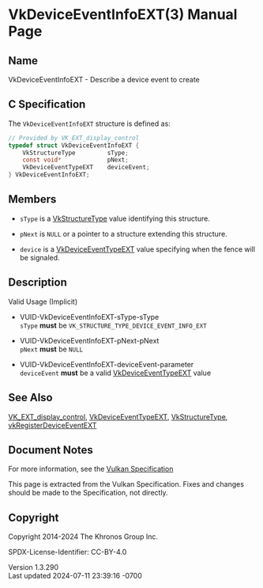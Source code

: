 # VkDeviceEventInfoEXT(3) Manual Page

## Name

VkDeviceEventInfoEXT - Describe a device event to create



## <a href="#_c_specification" class="anchor"></a>C Specification

The `VkDeviceEventInfoEXT` structure is defined as:

``` c
// Provided by VK_EXT_display_control
typedef struct VkDeviceEventInfoEXT {
    VkStructureType         sType;
    const void*             pNext;
    VkDeviceEventTypeEXT    deviceEvent;
} VkDeviceEventInfoEXT;
```

## <a href="#_members" class="anchor"></a>Members

- `sType` is a [VkStructureType](https://registry.khronos.org/vulkan/specs/1.3-extensions/man/html/VkStructureType.html) value identifying
  this structure.

- `pNext` is `NULL` or a pointer to a structure extending this
  structure.

- `device` is a [VkDeviceEventTypeEXT](https://registry.khronos.org/vulkan/specs/1.3-extensions/man/html/VkDeviceEventTypeEXT.html) value
  specifying when the fence will be signaled.

## <a href="#_description" class="anchor"></a>Description

Valid Usage (Implicit)

- <a href="#VUID-VkDeviceEventInfoEXT-sType-sType"
  id="VUID-VkDeviceEventInfoEXT-sType-sType"></a>
  VUID-VkDeviceEventInfoEXT-sType-sType  
  `sType` **must** be `VK_STRUCTURE_TYPE_DEVICE_EVENT_INFO_EXT`

- <a href="#VUID-VkDeviceEventInfoEXT-pNext-pNext"
  id="VUID-VkDeviceEventInfoEXT-pNext-pNext"></a>
  VUID-VkDeviceEventInfoEXT-pNext-pNext  
  `pNext` **must** be `NULL`

- <a href="#VUID-VkDeviceEventInfoEXT-deviceEvent-parameter"
  id="VUID-VkDeviceEventInfoEXT-deviceEvent-parameter"></a>
  VUID-VkDeviceEventInfoEXT-deviceEvent-parameter  
  `deviceEvent` **must** be a valid
  [VkDeviceEventTypeEXT](https://registry.khronos.org/vulkan/specs/1.3-extensions/man/html/VkDeviceEventTypeEXT.html) value

## <a href="#_see_also" class="anchor"></a>See Also

[VK_EXT_display_control](https://registry.khronos.org/vulkan/specs/1.3-extensions/man/html/VK_EXT_display_control.html),
[VkDeviceEventTypeEXT](https://registry.khronos.org/vulkan/specs/1.3-extensions/man/html/VkDeviceEventTypeEXT.html),
[VkStructureType](https://registry.khronos.org/vulkan/specs/1.3-extensions/man/html/VkStructureType.html),
[vkRegisterDeviceEventEXT](https://registry.khronos.org/vulkan/specs/1.3-extensions/man/html/vkRegisterDeviceEventEXT.html)

## <a href="#_document_notes" class="anchor"></a>Document Notes

For more information, see the <a
href="https://registry.khronos.org/vulkan/specs/1.3-extensions/html/vkspec.html#VkDeviceEventInfoEXT"
target="_blank" rel="noopener">Vulkan Specification</a>

This page is extracted from the Vulkan Specification. Fixes and changes
should be made to the Specification, not directly.

## <a href="#_copyright" class="anchor"></a>Copyright

Copyright 2014-2024 The Khronos Group Inc.

SPDX-License-Identifier: CC-BY-4.0

Version 1.3.290  
Last updated 2024-07-11 23:39:16 -0700
